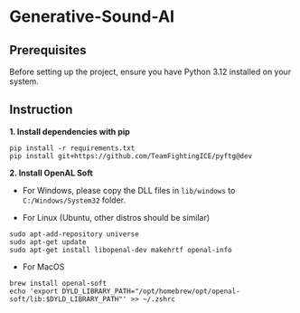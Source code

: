 # Generative-Sound-AI

## Prerequisites

Before setting up the project, ensure you have Python 3.12 installed on your system.

## Instruction

__1. Install dependencies with pip__
```
pip install -r requirements.txt
pip install git+https://github.com/TeamFightingICE/pyftg@dev
```

__2. Install OpenAL Soft__

- For Windows, please copy the DLL files in `lib/windows` to `C:/Windows/System32` folder.

- For Linux (Ubuntu, other distros should be similar)
```
sudo apt-add-repository universe
sudo apt-get update
sudo apt-get install libopenal-dev makehrtf openal-info
```

- For MacOS
```
brew install openal-soft
echo 'export DYLD_LIBRARY_PATH="/opt/homebrew/opt/openal-soft/lib:$DYLD_LIBRARY_PATH"' >> ~/.zshrc
```
